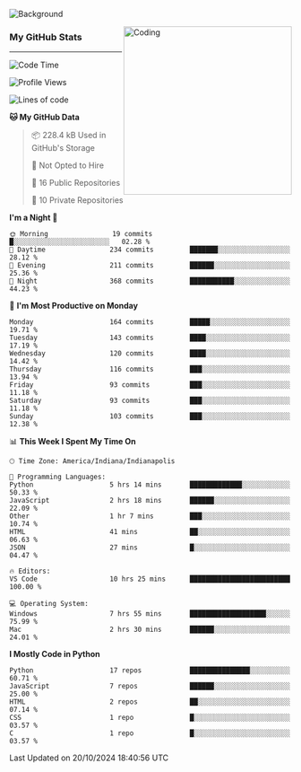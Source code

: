 ![Background](https://github.com/Nguyen-Noah/Nguyen-Noah/assets/112649680/f5d2296f-0508-400c-abcf-47c085708a2a)

<img align="right" alt="Coding" width="300" src="https://cdn.dribbble.com/users/1277312/screenshots/14733298/media/39b1045e593737587dd60e42c8422d1f.gif" >

### My GitHub Stats
---
<!--START_SECTION:waka-->
![Code Time](http://img.shields.io/badge/Code%20Time-262%20hrs%2040%20mins-blue)

![Profile Views](http://img.shields.io/badge/Profile%20Views-0-blue)

![Lines of code](https://img.shields.io/badge/From%20Hello%20World%20I%27ve%20Written-185.0%20thousand%20lines%20of%20code-blue)

**🐱 My GitHub Data** 

> 📦 228.4 kB Used in GitHub's Storage 
 > 
> 🚫 Not Opted to Hire
 > 
> 📜 16 Public Repositories 
 > 
> 🔑 10 Private Repositories 
 > 
**I'm a Night 🦉** 

```text
🌞 Morning                19 commits          █░░░░░░░░░░░░░░░░░░░░░░░░   02.28 % 
🌆 Daytime                234 commits         ███████░░░░░░░░░░░░░░░░░░   28.12 % 
🌃 Evening                211 commits         ██████░░░░░░░░░░░░░░░░░░░   25.36 % 
🌙 Night                  368 commits         ███████████░░░░░░░░░░░░░░   44.23 % 
```
📅 **I'm Most Productive on Monday** 

```text
Monday                   164 commits         █████░░░░░░░░░░░░░░░░░░░░   19.71 % 
Tuesday                  143 commits         ████░░░░░░░░░░░░░░░░░░░░░   17.19 % 
Wednesday                120 commits         ████░░░░░░░░░░░░░░░░░░░░░   14.42 % 
Thursday                 116 commits         ███░░░░░░░░░░░░░░░░░░░░░░   13.94 % 
Friday                   93 commits          ███░░░░░░░░░░░░░░░░░░░░░░   11.18 % 
Saturday                 93 commits          ███░░░░░░░░░░░░░░░░░░░░░░   11.18 % 
Sunday                   103 commits         ███░░░░░░░░░░░░░░░░░░░░░░   12.38 % 
```


📊 **This Week I Spent My Time On** 

```text
🕑︎ Time Zone: America/Indiana/Indianapolis

💬 Programming Languages: 
Python                   5 hrs 14 mins       █████████████░░░░░░░░░░░░   50.33 % 
JavaScript               2 hrs 18 mins       ██████░░░░░░░░░░░░░░░░░░░   22.09 % 
Other                    1 hr 7 mins         ███░░░░░░░░░░░░░░░░░░░░░░   10.74 % 
HTML                     41 mins             ██░░░░░░░░░░░░░░░░░░░░░░░   06.63 % 
JSON                     27 mins             █░░░░░░░░░░░░░░░░░░░░░░░░   04.47 % 

🔥 Editors: 
VS Code                  10 hrs 25 mins      █████████████████████████   100.00 % 

💻 Operating System: 
Windows                  7 hrs 55 mins       ███████████████████░░░░░░   75.99 % 
Mac                      2 hrs 30 mins       ██████░░░░░░░░░░░░░░░░░░░   24.01 % 
```

**I Mostly Code in Python** 

```text
Python                   17 repos            ███████████████░░░░░░░░░░   60.71 % 
JavaScript               7 repos             ██████░░░░░░░░░░░░░░░░░░░   25.00 % 
HTML                     2 repos             ██░░░░░░░░░░░░░░░░░░░░░░░   07.14 % 
CSS                      1 repo              █░░░░░░░░░░░░░░░░░░░░░░░░   03.57 % 
C                        1 repo              █░░░░░░░░░░░░░░░░░░░░░░░░   03.57 % 
```




 Last Updated on 20/10/2024 18:40:56 UTC
<!--END_SECTION:waka-->

<!--
**Nguyen-Noah/Nguyen-Noah** is a ✨ _special_ ✨ repository because its `README.md` (this file) appears on your GitHub profile.

Here are some ideas to get you started:

- 🔭 I’m currently working on ...
- 🌱 I’m currently learning ...
- 👯 I’m looking to collaborate on ...
- 🤔 I’m looking for help with ...
- 💬 Ask me about ...
- 📫 How to reach me: ...
- 😄 Pronouns: ...
- ⚡ Fun fact: ...
-->
